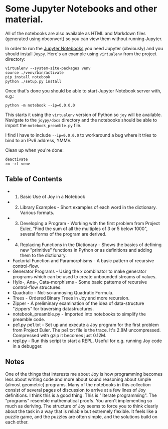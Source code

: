 # Some Jupyter Notebooks and other material.

All of the notebooks are also available as HTML and Markdown files (generated using nbconvert) so you can view them without running Jupyter.

In order to run the [Jupyter Notebooks](https://jupyter.org/index.html) you need Jupyter (obviously) and you should install `Joypy`.  Here's an example using `virtualenv` from the project directory:

    virtualenv --system-site-packages venv
    source ./venv/bin/activate
    pip install notebook
    python ./setup.py install

Once that's done you should be able to start Jupyter Notebook server with, e.g.:

    python -m notebook --ip=0.0.0.0

This starts it using the `virtualenv` version of Python so `joy` will be available.  Navigate to the `joypy/docs` directory and the notebooks should be able to import the `notebook_preamble.py` file.

I find I have to include `--ip=0.0.0.0` to workaround a bug where it tries to bind to an IPv6 address, YMMV.

Clean up when you're done:

    deactivate 
    rm -rf venv



## Table of Contents

- 1. Basic Use of Joy in a Notebook
- 2. Library Examples - Short examples of each word in the dictionary.  Various formats.
- 3. Developing a Program - Working with the first problem from Project Euler, "Find the sum of all the multiples of 3 or 5 below 1000", several forms of the program are derived.
- 4. Replacing Functions in the Dictionary - Shows the basics of defining new "primitive" functions in Python or as definitions and adding them to the dictionary.
- Factorial Function and Paramorphisms - A basic pattern of recursive control-flow.
- Generator Programs - Using the x combinator to make generator programs which can be used to create unbounded streams of values.
- Hylo-, Ana-, Cata-morphisms - Some basic patterns of recursive control-flow structures.
- Quadratic - Not-so-annoying Quadratic Formula.
- Trees - Ordered Binary Trees in Joy and more recursion.
- Zipper - A preliminary examination of the idea of data-structure "zippers" for traversing datastructures.
- notebook_preamble.py - Imported into notebooks to simplify the preamble code.
- pe1.py pe1.txt - Set up and execute a Joy program for the first problem from Project Euler. The pe1.txt file is the trace.  It's 2.8M uncompressed.  Compressed with gzip it becomes just 0.12M.
- repl.py - Run this script to start a REPL.  Useful for e.g. running Joy code in a debugger.

## Notes

One of the things that interests me about Joy is how programming becomes
less about writing code and more about sound reasoning about simple
(almost geometric) programs.  Many of the notebooks in this collection
consist of several pages of discussion to arrive at a few lines of Joy
definitions.  I think this is a good thing.  This is "literate
programming".  The "programs" resemble mathematical proofs.  You aren't
implementing so much as deriving.  The structure of Joy seems to force
you to think clearly about the task in a way that is reliable but
extremely flexible.  It feels like a puzzle game, and the puzzles are
often simple, and the solutions build on each other.
